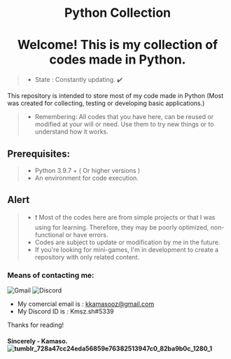 <h1 align = "center"> Python Collection </h1>

<h1 align = "center"> Welcome! This is my collection of codes made in Python. </h1>

> - State : Constantly updating. ✔️

This repository is intended to store most of my code made in Python (Most was created for collecting, testing or developing basic applications.)

> - Remembering: All codes that you have here, can be reused or modified at your will or need. Use them to try new things or to understand how it works.

## Prerequisites:

> - Python 3.9.7 + ( Or higher versions )
> - An environment for code execution.

## Alert

> - ❗ Most of the codes here are from simple projects or that I was using for learning. Therefore, they may be poorly optimized, non-functional or have errors.
> - Codes are subject to update or modification by me in the future.
> - If you're looking for mini-games, I'm in development to create a repository with only related content.




### Means of contacting me:
 ![Gmail](https://img.shields.io/badge/Gmail-D14836?style=for-the-badge&logo=gmail&logoColor=white) 
 ![Discord](https://img.shields.io/badge/%3CServer%3E-%237289DA.svg?style=for-the-badge&logo=discord&logoColor=white)
  - My comercial email is : kkamasooz@gmail.com
  - My Discord ID is : Kmsz.sh#5339
  
 Thanks for reading!
####  Sincerely - Kamaso. ![tumblr_728a47cc24eda56859e76382513947c0_82ba9b0c_1280_1](https://user-images.githubusercontent.com/90472141/139562335-a9fccc6a-64a8-483d-8650-affe005bdf71.png)
